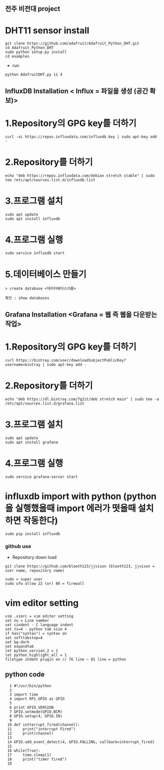 ## 전주 비전대 project
# DHT11 sensor install
```
git clone https://github.com/adafruit/Adafruit_Python_DHT.git 
cd Adafruit_Python_DHT
sudo python setup.py install
cd examples
```
- run
```
python AdafruitDHT.py 11 4
```
## InfluxDB Installation < Influx = 파일을 생성 (공간 확보)>
# 1.Repository의 GPG key를 더하기
```
curl -sL https://repos.influxdata.com/influxdb.key | sudo apt-key add -
```
# 2.Repository를 더하기
```
echo "deb https://repos.influxdata.com/debian stretch stable" | sudo tee /etc/apt/sources.list.d/influxdb.list
```
# 3.프로그램 설치
```
sudo apt update
sudo apt install influxdb
```
# 4.프로그램 실행
```
sudo service influxdb start
```
# 5.데이터베이스 만들기
```
> create database <데이터베이스이름>
```
```
확인 : show databases
```
## Grafana Installation <Grafana = 웹 즉 웹을 다운받는작업>
# 1.Repository의 GPG key를 더하기
```
curl https://bintray.com/user/downloadSubjectPublicKey?username=bintray | sudo apt-key add -
```
# 2.Repository를 더하기
```
echo "deb https://dl.bintray.com/fg2it/deb stretch main" | sudo tee -a /etc/apt/sources.list.d/grafana.list
```
# 3.프로그램 설치
```
sudo apt update
sudo apt install grafana
```
# 4.프로그램 실행
```
sudo service grafana-server start
```
# influxdb import with python (python 을 실행했을때 import 에러가 떳을때 설치하면 작동한다)
```
sudo pip install influxdb
```
### github use 
- Repository down load
```
git clone https://github.com/blooth123/jjvison (blooth123, jjvison = user name, repository name)
```
```
sudo = super user
sudo ufw allow 22 (or) 80 = firewall
```
# vim editor setting
```
vim .vimrc = vim editor setting
set nu = Line namber
set cindent - C language indent
set ts=4 - python tab size 4
if has("syntax") = syntax on
set softtabstop=4
set bg-dark
set expandtab
let python_version_2 = 1 
let python_highlight_all = 1
filetype indent plugin on // 76 line ~ 81 line = python
```
## python code
```
  1 #!/usr/bin/python
  2 
  3 import time
  4 import RPi.GPIO as GPIO
  5 
  6 print GPIO.VERSION
  7 GPIO.setmode(GPIO.BCM)
  8 GPIO.setup(4, GPIO.IN)
  9 
 10 def intterrupt_fired(channel):
 11     print("interrupt Fired")
 12     print(channel)
 13 
 14 GPIO.add_event_detect(4, GPIO.FALLING, callback=interrupt_fired)
 15 
 16 while(True):
 17     time.sleep(1)
 18     print("timer fired")
 19 
```
